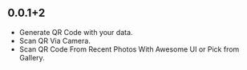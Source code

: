 ## 0.0.1+2

- Generate QR Code with your data.
- Scan QR Via Camera.
- Scan QR Code From Recent Photos With Awesome UI or Pick from Gallery.



